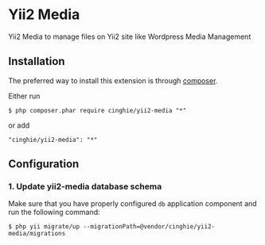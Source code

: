 # Yii2 Media
Yii2 Media to manage files on Yii2 site like Wordpress Media Management

Installation
-----------------

The preferred way to install this extension is through [composer](http://getcomposer.org/download/).

Either run

```
$ php composer.phar require cinghie/yii2-media "*"
```

or add

```
"cinghie/yii2-media": "*"
```

Configuration
-----------------

### 1. Update yii2-media database schema

Make sure that you have properly configured `db` application component
and run the following command:
```
$ php yii migrate/up --migrationPath=@vendor/cinghie/yii2-media/migrations
```

